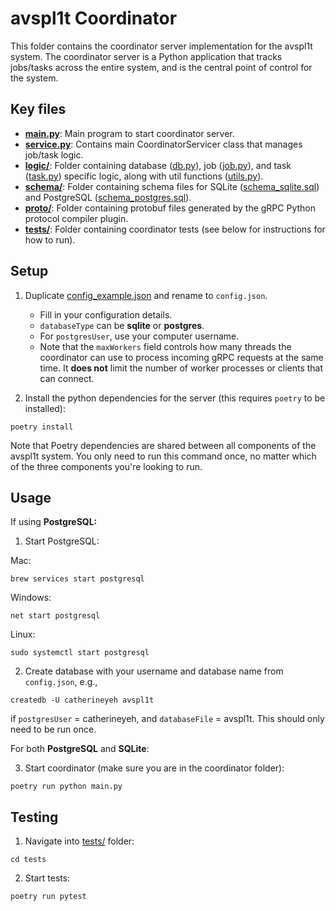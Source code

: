 # avspl1t Coordinator

This folder contains the coordinator server implementation for the avspl1t system. The coordinator server is a Python application that tracks jobs/tasks across the entire system, and is the central point of control for the system.

## Key files

- [**main.py**](main.py): Main program to start coordinator server.
- [**service.py**](service.py): Contains main CoordinatorServicer class that manages job/task logic.
- [**logic/**](logic/): Folder containing database ([db.py](logic/db.py)), job ([job.py](logic/job.py)), and task ([task.py](logic/task.py)) specific logic, along with util functions ([utils.py](logic/utils.py)).
- [**schema/**](schema/): Folder containing schema files for SQLite ([schema_sqlite.sql](schema/schema_sqlite.sql)) and PostgreSQL ([schema_postgres.sql](schema/schema_postgres.sql)).
- [**proto/**](proto/): Folder containing protobuf files generated by the gRPC Python protocol compiler plugin.
- [**tests/**](tests/): Folder containing coordinator tests (see below for instructions for how to run).

## Setup

1. Duplicate [config_example.json](config_example.json) and rename to `config.json`.

   - Fill in your configuration details.
   - `databaseType` can be **sqlite** or **postgres**.
   - For `postgresUser`, use your computer username.
   - Note that the `maxWorkers` field controls how many threads the coordinator can use to process incoming gRPC requests at the same time. It **does not** limit the number of worker processes or clients that can connect.

2. Install the python dependencies for the server (this requires `poetry` to be installed):

```
poetry install
```

Note that Poetry dependencies are shared between all components of the avspl1t system. You only need to run this command once, no matter which of the three components you're looking to run.

## Usage

If using **PostgreSQL:**

1. Start PostgreSQL:

Mac:

```
brew services start postgresql
```

Windows:

```
net start postgresql
```

Linux:

```
sudo systemctl start postgresql
```

2. Create database with your username and database name from `config.json`, e.g.,

```
createdb -U catherineyeh avspl1t
```

if `postgresUser` = catherineyeh, and `databaseFile` = avspl1t. This should only need to be run once.

For both **PostgreSQL** and **SQLite**:

3. Start coordinator (make sure you are in the coordinator folder):

```
poetry run python main.py
```

## Testing

1. Navigate into [tests/](tests/) folder:

```
cd tests
```

2. Start tests:

```
poetry run pytest
```
